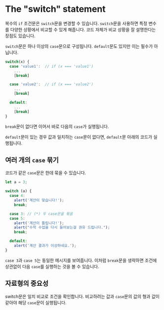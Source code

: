 # The "switch" statement

복수의 `if` 조건문은 `switch`문을 변경할 수 있습니다. `switch`문을 사용하면 특정 변수를 다양한 상황에서 비교할 수 있게 해줍니다. 코드 자체가 비교 상황을 잘 설명한다는 장점도 있습니다.

`switch`문은 하나 이상의 `case`문으로 구성됩니다. `default`문도 있지만 이는 필수가 아닙니다.

```javascript
switch(x) {
  case 'value1':  // if (x === 'value1')
    ...
    [break]

  case 'value2':  // if (x === 'value2')
    ...
    [break]

  default:
    ...
    [break]
}
```

`break`문이 없다면 이어서 바로 다음의 `case`가 실행됩니다.

`default`문이 있는 경우 값과 일치하는 `case`문이 없다면, `default`문 아래의 코드가 실행됩니다.

## 여러 개의 `case` 묶기

코드가 같은 `case`문은 한데 묶을 수 있습니다.

```javascript
let a = 3;

switch (a) {
  case 4:
    alert('계산이 맞습니다!');
    break;

  case 3: // (*) 두 case문을 묶음
  case 5:
    alert('계산이 틀립니다!');
    alert("수학 수업을 다시 들어보는걸 권유 드립니다.");
    break;

  default:
    alert('계산 결과가 이상하네요.');
}
```

`case 3`과 `case 5`는 동일한 메시지를 보여줍니다. 이처럼 `break`문을 생략하면 조건에 상관없이 다음 `case`를 실행하는 것을 볼 수 있습니다.

## 자료형의 중요성

switch문은 일치 비교로 조건을 확인합니다. 비교하려는 값과 `case`문의 값의 형과 값이 같아야 해당 `case`문이 실행됩니다.